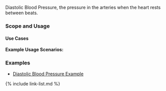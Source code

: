 Diastolic Blood Pressure, the pressure in the arteries when the heart rests between beats.  


### Scope and Usage
#### Use Cases
**Example Usage Scenarios:**

### Examples

- [Diastolic Blood Pressure Example](Observation-bmi-example.html)




{% include link-list.md %}